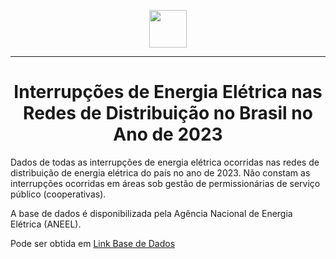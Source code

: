 <p align="center">
  <img height="60px" src="https://dadosabertos.aneel.gov.br/uploads/group/2022-08-23-193719.950953MARCAS-ANEEL-022.png">
</p>

---

<h1 align="center"> Interrupções de Energia Elétrica nas Redes de Distribuição no Brasil no Ano de 2023</h1>

Dados de todas as interrupções de energia elétrica ocorridas nas redes de distribuição de energia elétrica do país no ano de 2023. Não constam as interrupções ocorridas em áreas sob gestão de permissionárias de serviço público (cooperativas).

A base de dados é disponibilizada pela Agência Nacional de Energia Elétrica (ANEEL).

Pode ser obtida em [Link Base de Dados](https://dadosabertos.aneel.gov.br/dataset/interrupcoes-de-energia-eletrica-nas-redes-de-distribuicao)